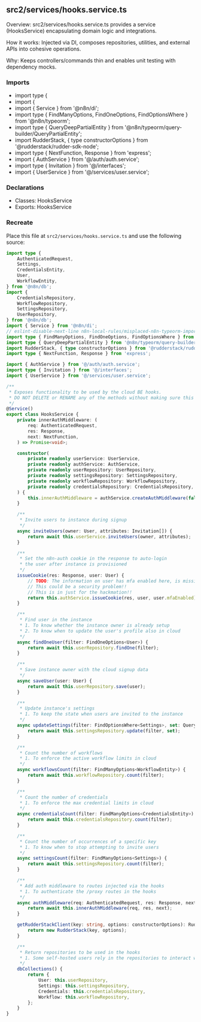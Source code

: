 ## src2/services/hooks.service.ts

Overview: src2/services/hooks.service.ts provides a service (HooksService) encapsulating domain logic and integrations.

How it works: Injected via DI, composes repositories, utilities, and external APIs into cohesive operations.

Why: Keeps controllers/commands thin and enables unit testing with dependency mocks.

### Imports

- import type {
- import {
- import { Service } from '@n8n/di';
- import type { FindManyOptions, FindOneOptions, FindOptionsWhere } from '@n8n/typeorm';
- import type { QueryDeepPartialEntity } from '@n8n/typeorm/query-builder/QueryPartialEntity';
- import RudderStack, { type constructorOptions } from '@rudderstack/rudder-sdk-node';
- import type { NextFunction, Response } from 'express';
- import { AuthService } from '@/auth/auth.service';
- import type { Invitation } from '@/interfaces';
- import { UserService } from '@/services/user.service';

### Declarations

- Classes: HooksService
- Exports: HooksService

### Recreate

Place this file at `src2/services/hooks.service.ts` and use the following source:

```ts
import type {
	AuthenticatedRequest,
	Settings,
	CredentialsEntity,
	User,
	WorkflowEntity,
} from '@n8n/db';
import {
	CredentialsRepository,
	WorkflowRepository,
	SettingsRepository,
	UserRepository,
} from '@n8n/db';
import { Service } from '@n8n/di';
// eslint-disable-next-line n8n-local-rules/misplaced-n8n-typeorm-import
import type { FindManyOptions, FindOneOptions, FindOptionsWhere } from '@n8n/typeorm';
import type { QueryDeepPartialEntity } from '@n8n/typeorm/query-builder/QueryPartialEntity';
import RudderStack, { type constructorOptions } from '@rudderstack/rudder-sdk-node';
import type { NextFunction, Response } from 'express';

import { AuthService } from '@/auth/auth.service';
import type { Invitation } from '@/interfaces';
import { UserService } from '@/services/user.service';

/**
 * Exposes functionality to be used by the cloud BE hooks.
 * DO NOT DELETE or RENAME any of the methods without making sure this is not used in cloud BE hooks.
 */
@Service()
export class HooksService {
	private innerAuthMiddleware: (
		req: AuthenticatedRequest,
		res: Response,
		next: NextFunction,
	) => Promise<void>;

	constructor(
		private readonly userService: UserService,
		private readonly authService: AuthService,
		private readonly userRepository: UserRepository,
		private readonly settingsRepository: SettingsRepository,
		private readonly workflowRepository: WorkflowRepository,
		private readonly credentialsRepository: CredentialsRepository,
	) {
		this.innerAuthMiddleware = authService.createAuthMiddleware(false);
	}

	/**
	 * Invite users to instance during signup
	 */
	async inviteUsers(owner: User, attributes: Invitation[]) {
		return await this.userService.inviteUsers(owner, attributes);
	}

	/**
	 * Set the n8n-auth cookie in the response to auto-login
	 * the user after instance is provisioned
	 */
	issueCookie(res: Response, user: User) {
		// TODO: The information on user has mfa enabled here, is missing!!
		// This could be a security problem!!
		// This is in just for the hackmation!!
		return this.authService.issueCookie(res, user, user.mfaEnabled);
	}

	/**
	 * Find user in the instance
	 * 1. To know whether the instance owner is already setup
	 * 2. To know when to update the user's profile also in cloud
	 */
	async findOneUser(filter: FindOneOptions<User>) {
		return await this.userRepository.findOne(filter);
	}

	/**
	 * Save instance owner with the cloud signup data
	 */
	async saveUser(user: User) {
		return await this.userRepository.save(user);
	}

	/**
	 * Update instance's settings
	 * 1. To keep the state when users are invited to the instance
	 */
	async updateSettings(filter: FindOptionsWhere<Settings>, set: QueryDeepPartialEntity<Settings>) {
		return await this.settingsRepository.update(filter, set);
	}

	/**
	 * Count the number of workflows
	 * 1. To enforce the active workflow limits in cloud
	 */
	async workflowsCount(filter: FindManyOptions<WorkflowEntity>) {
		return await this.workflowRepository.count(filter);
	}

	/**
	 * Count the number of credentials
	 * 1. To enforce the max credential limits in cloud
	 */
	async credentialsCount(filter: FindManyOptions<CredentialsEntity>) {
		return await this.credentialsRepository.count(filter);
	}

	/**
	 * Count the number of occurrences of a specific key
	 * 1. To know when to stop attempting to invite users
	 */
	async settingsCount(filter: FindManyOptions<Settings>) {
		return await this.settingsRepository.count(filter);
	}

	/**
	 * Add auth middleware to routes injected via the hooks
	 * 1. To authenticate the /proxy routes in the hooks
	 */
	async authMiddleware(req: AuthenticatedRequest, res: Response, next: NextFunction) {
		return await this.innerAuthMiddleware(req, res, next);
	}

	getRudderStackClient(key: string, options: constructorOptions): RudderStack {
		return new RudderStack(key, options);
	}

	/**
	 * Return repositories to be used in the hooks
	 * 1. Some self-hosted users rely in the repositories to interact with the DB directly
	 */
	dbCollections() {
		return {
			User: this.userRepository,
			Settings: this.settingsRepository,
			Credentials: this.credentialsRepository,
			Workflow: this.workflowRepository,
		};
	}
}

```
